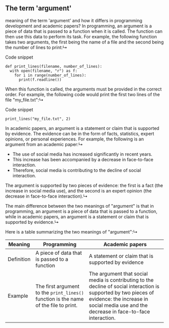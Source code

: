 ##  The term 'argument' 
meaning of the term 'argument' and how it differs in programming development and academic papers?
In programming, an argument is a piece of data that is passed to a function when it is called. The function can then use this data to perform its task. For example, the following function takes two arguments, the first being the name of a file and the second being the number of lines to print:↳

Code snippet

```
def print_lines(filename, number_of_lines):
  with open(filename, "r") as f:
    for i in range(number_of_lines):
      print(f.readline())
```

When this function is called, the arguments must be provided in the correct order. For example, the following code would print the first two lines of the file "my_file.txt":↳

Code snippet

```
print_lines("my_file.txt", 2)
```

In academic papers, an argument is a statement or claim that is supported by evidence. The evidence can be in the form of facts, statistics, expert opinions, or personal experiences. For example, the following is an argument from an academic paper:↳

- The use of social media has increased significantly in recent years.
- This increase has been accompanied by a decrease in face-to-face interaction.
- Therefore, social media is contributing to the decline of social interaction.

The argument is supported by two pieces of evidence: the first is a fact (the increase in social media use), and the second is an expert opinion (the decrease in face-to-face interaction).↳

The main difference between the two meanings of "argument" is that in programming, an argument is a piece of data that is passed to a function, while in academic papers, an argument is a statement or claim that is supported by evidence.↳

Here is a table summarizing the two meanings of "argument":↳

|Meaning|Programming|Academic papers|
|---|---|---|
|Definition|A piece of data that is passed to a function|A statement or claim that is supported by evidence|
|Example|The first argument to the `print_lines()` function is the name of the file to print.|The argument that social media is contributing to the decline of social interaction is supported by two pieces of evidence: the increase in social media use and the decrease in face-to-face interaction.|

 